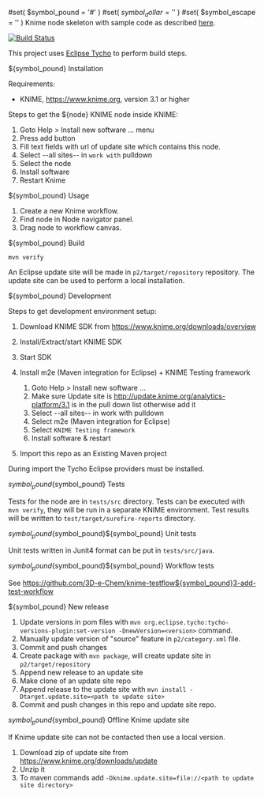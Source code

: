#set( $symbol_pound = '#' )
#set( $symbol_dollar = '$' )
#set( $symbol_escape = '\' )
Knime node skeleton with sample code as described [here](https://tech.knime.org/developer-guide).

[![Build Status](https://travis-ci.org/${github_organization}/${github_repository}.svg?branch=master)](https://travis-ci.org/${github_organization}/${github_repository})

This project uses [Eclipse Tycho](https://www.eclipse.org/tycho/) to perform build steps.

${symbol_pound} Installation

Requirements:

* KNIME, https://www.knime.org, version 3.1 or higher

Steps to get the ${node} KNIME node inside KNIME:

1. Goto Help > Install new software ... menu
2. Press add button
3. Fill text fields with url of update site which contains this node.
4. Select --all sites-- in `work with` pulldown
5. Select the node
6. Install software
7. Restart Knime

${symbol_pound} Usage

1. Create a new Knime workflow.
2. Find node in Node navigator panel.
3. Drag node to workflow canvas.

${symbol_pound} Build

```
mvn verify
```

An Eclipse update site will be made in `p2/target/repository` repository.
The update site can be used to perform a local installation.

${symbol_pound} Development

Steps to get development environment setup:

1. Download KNIME SDK from https://www.knime.org/downloads/overview
2. Install/Extract/start KNIME SDK
3. Start SDK
4. Install m2e (Maven integration for Eclipse) + KNIME Testing framework

    1. Goto Help > Install new software ...
    2. Make sure Update site is http://update.knime.org/analytics-platform/3.1 is in the pull down list otherwise add it
    3. Select --all sites-- in work with pulldown
    4. Select m2e (Maven integration for Eclipse)
    5. Select `KNIME Testing framework`
    6. Install software & restart

5. Import this repo as an Existing Maven project

During import the Tycho Eclipse providers must be installed.

${symbol_pound}${symbol_pound} Tests

Tests for the node are in `tests/src` directory.
Tests can be executed with `mvn verify`, they will be run in a separate KNIME environment.
Test results will be written to `test/target/surefire-reports` directory.

${symbol_pound}${symbol_pound}${symbol_pound} Unit tests

Unit tests written in Junit4 format can be put in `tests/src/java`.

${symbol_pound}${symbol_pound}${symbol_pound} Workflow tests

See https://github.com/3D-e-Chem/knime-testflow${symbol_pound}3-add-test-workflow

${symbol_pound} New release

1. Update versions in pom files with `mvn org.eclipse.tycho:tycho-versions-plugin:set-version -DnewVersion=<version>` command.
2. Manually update version of "source" feature in `p2/category.xml` file.
3. Commit and push changes
3. Create package with `mvn package`, will create update site in `p2/target/repository`
4. Append new release to an update site
  1. Make clone of an update site repo
  2. Append release to the update site with `mvn install -Dtarget.update.site=<path to update site>`
5. Commit and push changes in this repo and update site repo.

${symbol_pound}${symbol_pound} Offline Knime update site

If Knime update site can not be contacted then use a local version.

1. Download zip of update site from https://www.knime.org/downloads/update
2. Unzip it
3. To maven commands add `-Dknime.update.site=file://<path to update site directory>`
